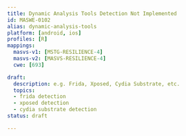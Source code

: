```yaml
---
title: Dynamic Analysis Tools Detection Not Implemented
id: MASWE-0102
alias: dynamic-analysis-tools
platform: [android, ios]
profiles: [R]
mappings:
  masvs-v1: [MSTG-RESILIENCE-4]
  masvs-v2: [MASVS-RESILIENCE-4]
  cwe: [693]

draft:
  description: e.g. Frida, Xposed, Cydia Substrate, etc.
  topics:
  - frida detection
  - xposed detection
  - cydia substrate detection
status: draft

---
```


